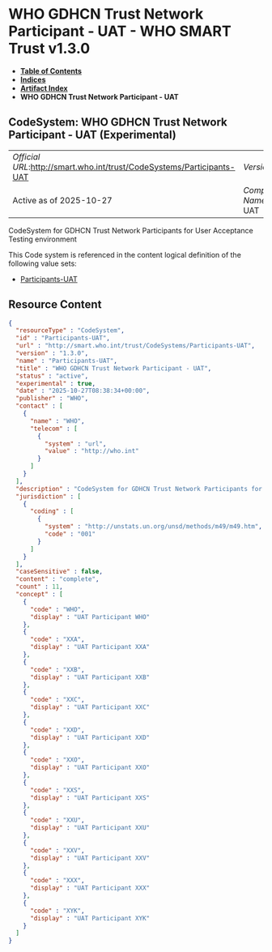 # WHO GDHCN Trust Network Participant - UAT - WHO SMART Trust v1.3.0

* [**Table of Contents**](toc.md)
* [**Indices**](indices.md)
* [**Artifact Index**](artifacts.md)
* **WHO GDHCN Trust Network Participant - UAT**

## CodeSystem: WHO GDHCN Trust Network Participant - UAT (Experimental) 

| | |
| :--- | :--- |
| *Official URL*:http://smart.who.int/trust/CodeSystems/Participants-UAT | *Version*:1.3.0 |
| Active as of 2025-10-27 | *Computable Name*:Participants-UAT |

 
CodeSystem for GDHCN Trust Network Participants for User Acceptance Testing environment 

 This Code system is referenced in the content logical definition of the following value sets: 

* [Participants-UAT](ValueSet-Participants-UAT.md)



## Resource Content

```json
{
  "resourceType" : "CodeSystem",
  "id" : "Participants-UAT",
  "url" : "http://smart.who.int/trust/CodeSystems/Participants-UAT",
  "version" : "1.3.0",
  "name" : "Participants-UAT",
  "title" : "WHO GDHCN Trust Network Participant - UAT",
  "status" : "active",
  "experimental" : true,
  "date" : "2025-10-27T08:38:34+00:00",
  "publisher" : "WHO",
  "contact" : [
    {
      "name" : "WHO",
      "telecom" : [
        {
          "system" : "url",
          "value" : "http://who.int"
        }
      ]
    }
  ],
  "description" : "CodeSystem for GDHCN Trust Network Participants for User Acceptance Testing environment",
  "jurisdiction" : [
    {
      "coding" : [
        {
          "system" : "http://unstats.un.org/unsd/methods/m49/m49.htm",
          "code" : "001"
        }
      ]
    }
  ],
  "caseSensitive" : false,
  "content" : "complete",
  "count" : 11,
  "concept" : [
    {
      "code" : "WHO",
      "display" : "UAT Participant WHO"
    },
    {
      "code" : "XXA",
      "display" : "UAT Participant XXA"
    },
    {
      "code" : "XXB",
      "display" : "UAT Participant XXB"
    },
    {
      "code" : "XXC",
      "display" : "UAT Participant XXC"
    },
    {
      "code" : "XXD",
      "display" : "UAT Participant XXD"
    },
    {
      "code" : "XXO",
      "display" : "UAT Participant XXO"
    },
    {
      "code" : "XXS",
      "display" : "UAT Participant XXS"
    },
    {
      "code" : "XXU",
      "display" : "UAT Participant XXU"
    },
    {
      "code" : "XXV",
      "display" : "UAT Participant XXV"
    },
    {
      "code" : "XXX",
      "display" : "UAT Participant XXX"
    },
    {
      "code" : "XYK",
      "display" : "UAT Participant XYK"
    }
  ]
}

```
